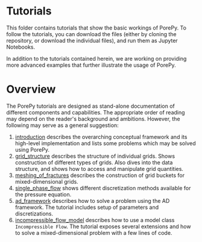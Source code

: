 # Tutorials
This folder contains tutorials that show the basic workings of PorePy. To follow the tutorials, you can download the files (either by cloning the repository, or download the individual files), and run them as Jupyter Notebooks.

In addition to the tutorials contained herein, we are working on providing more advanced examples that further illustrate the usage of PorePy. 

# Overview
The PorePy tutorials are designed as stand-alone documentation of different components and capabilities. 
The appropriate order of reading may depend on the reader's background and ambitions.
However, the following may serve as a general suggestion:
    
1. [introduction](./introduction.ipynb) describes the overarching conceptual framework and its high-level implementation and lists some problems which may be solved using PorePy.
2. [grid_structure](./grid_structure.ipynb) describes the structure of individual grids. Shows construction of different types of grids. Also dives into the data structure, and shows how to access and manipulate grid quantities.
3. [meshing_of_fractures](./meshing_of_fractures.ipynb) describes the construction of grid buckets for mixed-dimensional grids.
4. [single_phase_flow](./single_phase_flow.ipynb) shows different discretization methods available for the pressure equation.
5. [ad_framework](./ad_framework.ipynb) describes how to solve a problem using the AD framework. The tutorial includes setup of parameters and discretizations.
6. [incompressible_flow_model](incompressible_flow_model.ipynb) describes how to use a model class `Incompressible Flow`. The tutorial exposes several extensions and how to solve a mixed-dimensional problem with a few lines of code.